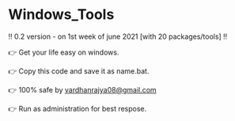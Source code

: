# Windows_Tools
‼ 0.2 version - on 1st week of june 2021 [with 20 packages/tools] ‼

👉 Get your life easy on windows.

👉 Copy this code and save it as name.bat.

👉 100% safe by vardhanrajya08@gmail.com

👉 Run as administration for best respose. 
